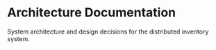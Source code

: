 # Architecture Documentation

System architecture and design decisions for the distributed inventory system.
